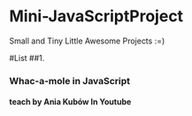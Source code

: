 # Mini-JavaScriptProject
Small and Tiny Little Awesome Projects :=)

#List 
##1.
### Whac-a-mole in JavaScript
#### teach by Ania Kubów In Youtube
